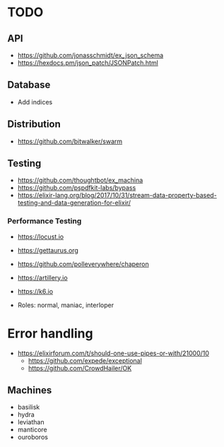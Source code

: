# TODO

## API

* https://github.com/jonasschmidt/ex_json_schema
* https://hexdocs.pm/json_patch/JSONPatch.html

## Database

* Add indices

## Distribution

* https://github.com/bitwalker/swarm

## Testing

* https://github.com/thoughtbot/ex_machina
* https://github.com/pspdfkit-labs/bypass
* https://elixir-lang.org/blog/2017/10/31/stream-data-property-based-testing-and-data-generation-for-elixir/

### Performance Testing

* https://locust.io
* https://gettaurus.org
* https://github.com/polleverywhere/chaperon
* https://artillery.io
* https://k6.io

* Roles: normal, maniac, interloper

# Error handling

* https://elixirforum.com/t/should-one-use-pipes-or-with/21000/10
  * https://github.com/expede/exceptional
  * https://github.com/CrowdHailer/OK

## Machines

* basilisk
* hydra
* leviathan
* manticore
* ouroboros
